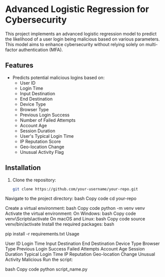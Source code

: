 # Advanced Logistic Regression for Cybersecurity

This project implements an advanced logistic regression model to predict the likelihood of a user login being malicious based on various parameters. This model aims to enhance cybersecurity without relying solely on multi-factor authentication (MFA).

## Features

- Predicts potential malicious logins based on:
  - User ID
  - Login Time
  - Input Destination
  - End Destination
  - Device Type
  - Browser Type
  - Previous Login Success
  - Number of Failed Attempts
  - Account Age
  - Session Duration
  - User's Typical Login Time
  - IP Reputation Score
  - Geo-location Change
  - Unusual Activity Flag

## Installation

1. Clone the repository:
   ```bash
   git clone https://github.com/your-username/your-repo.git
   
Navigate to the project directory:
bash
Copy code
cd your-repo

Create a virtual environment:
bash
Copy code
python -m venv venv
Activate the virtual environment:
On Windows:
bash
Copy code
venv\Scripts\activate
On macOS and Linux:
bash
Copy code
source venv/bin/activate
Install the required packages:
bash

pip install -r requirements.txt
Usage



User ID
Login Time
Input Destination
End Destination
Device Type
Browser Type
Previous Login Success
Failed Attempts
Account Age
Session Duration
Typical Login Time
IP Reputation
Geo-location Change
Unusual Activity
Malicious
Run the script:

bash
Copy code
python script_name.py
